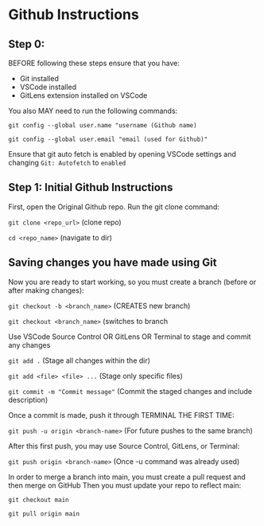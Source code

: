 # Github Instructions

## Step 0:

BEFORE following these steps ensure that you have:
- Git installed
- VSCode installed
- GitLens extension installed on VSCode

You also MAY need to run the following commands:

`git config --global user.name "username (Github name)`

`git config --global user.email "email (used for Github)"`

Ensure that git auto fetch is enabled by opening VSCode settings and changing `Git: Autofetch` to `enabled`

## Step 1: Initial Github Instructions

First, open the Original Github repo.
Run the git clone command:

`git clone <repo_url>` (clone repo)

`cd <repo_name>` (navigate to dir)

## Saving changes you have made using Git

Now you are ready to start working, so you must create a branch (before or after making changes):

`git checkout -b <branch_name>` (CREATES new branch)

`git checkout <branch_name>` (switches to branch

Use VSCode Source Control OR GitLens OR Terminal to stage and commit any changes 

`git add .` (Stage all changes within the dir)

`git add <file> <file> ...` (Stage only specific files)

`git commit -m "Commit message"` (Commit the staged changes and include description)

Once a commit is made, push it through TERMINAL THE FIRST TIME:

`git push -u origin <branch-name>` (For future pushes to the same branch)

After this first push, you may use Source Control, GitLens, or Terminal:

`git push origin <branch-name>` (Once -u command was already used)

In order to merge a branch into main, you must create a pull request and then merge on GitHub
Then you must update your repo to reflect main:

`git checkout main`

`git pull origin main`
